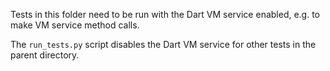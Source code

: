 Tests in this folder need to be run with the Dart VM service enabled, e.g. to make
VM service method calls.

The `run_tests.py` script disables the Dart VM service for other tests in the
parent directory.
